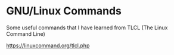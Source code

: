 # GNU/Linux Commands

Some useful commands that I have learned from TLCL (The Linux Command Line)

<https://linuxcommand.org/tlcl.php>

